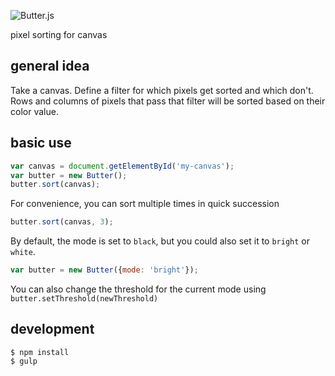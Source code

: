 ![Butter.js](http://i.imgur.com/Nzg0p74.png)

pixel sorting for canvas

## general idea

Take a canvas. Define a filter for which pixels get sorted and which don't. Rows and columns of pixels that pass that filter will be sorted based on their color value.

## basic use

```js
var canvas = document.getElementById('my-canvas');
var butter = new Butter();
butter.sort(canvas);
```

For convenience, you can sort multiple times in quick succession
```js
butter.sort(canvas, 3);
```

By default, the mode is set to `black`, but you could also set it to `bright` or `white`.
```js
var butter = new Butter({mode: 'bright'});
```

You can also change the threshold for the current mode using `butter.setThreshold(newThreshold)`

## development

```shell
$ npm install
$ gulp
```
